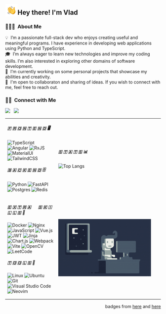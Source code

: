 <img alt="Hand Wave" src="./assets/hand-wave.gif" width='40' align="left"/><h2>Hey there! I'm Vlad</h2>

### 👨🏻‍💻 &nbsp;About Me

💡 &nbsp;I’m a passionate full-stack dev who enjoys creating useful and meaningful programs. I have experience in developing web applications using Python and TypeScript.\
🎓 &nbsp;I’m always eager to learn new technologies and improve my coding skills. I’m also interested in exploring other domains of software development.\
🌱 &nbsp;I’m currently working on some personal projects that showcase my abilities and creativity.\
💬 &nbsp;I'm open to collaboraton and sharing of ideas. If you wish to connect with me, feel free to reach out.

### 🤝🏻 &nbsp;Connect with Me
<a href="https://t.me/vanad1um3"><img src="https://img.shields.io/badge/-Vanad1um3-D14836?style=flat&color=26A5E4&logo=Telegram&logoColor=FFFFFF"/></a> &nbsp;
<a href="mailto:Vanad1um3@gmail.com"><img src="https://img.shields.io/badge/-Vanad1um3@gmail.com-D14836?style=flat&logo=Gmail&logoColor=white"/></a> &nbsp;

<table width="100%" border="0">

  <tr>
  
  <td>

#####  🇫 🇷 🇴 🇳 🇹 🇪 🇳 🇩 🖥️
![TypeScript](https://img.shields.io/badge/typescript-%23007ACC.svg?style=for-the-badge&logo=typescript&logoColor=white)
![Angular](https://img.shields.io/badge/angular-%23DD0031.svg?style=for-the-badge&logo=angular&logoColor=white)
![RxJS](https://img.shields.io/badge/rxjs-%23B7178C.svg?style=for-the-badge&logo=reactivex&logoColor=white)
![MaterialUI](https://img.shields.io/badge/Material%20UI-007FFF?style=for-the-badge&logo=mui&logoColor=white)
![TailwindCSS](https://img.shields.io/badge/tailwindcss-%2338B2AC.svg?style=for-the-badge&logo=tailwind-css&logoColor=white)

##### 🇧 🇦 🇨 🇰 🇪 🇳 🇩 🗄️
![Python](https://img.shields.io/badge/python-3670A0?style=for-the-badge&logo=python&logoColor=ffdd54)
![FastAPI](https://img.shields.io/badge/FastAPI-005571?style=for-the-badge&logo=fastapi)
![Postgres](https://img.shields.io/badge/postgres-%23316192.svg?style=for-the-badge&logo=postgresql&logoColor=white)
![Redis](https://img.shields.io/badge/redis-%23DD0031.svg?style=for-the-badge&logo=redis&logoColor=white)

  
  </td>
  
  <td width="325pix">

##### 🇸 🇹 🇦 🇹 🇸 📊
![Top Langs](https://github-readme-stats.vercel.app/api/top-langs/?username=Vanad1um4&layout=compact&theme=prussian)
  </td>
    
  </tr>

  <tr>
  
  <td>

##### 🇪 🇽 🇹 🇷 🇦 &nbsp;&nbsp;&nbsp;&nbsp; 🇸 🇰 🇮 🇱 🇱 🇸 💪
![Docker](https://img.shields.io/badge/docker-%230db7ed.svg?style=for-the-badge&logo=docker&logoColor=white)
![Nginx](https://img.shields.io/badge/nginx-%23009639.svg?style=for-the-badge&logo=nginx&logoColor=white)
![JavaScript](https://img.shields.io/badge/javascript-%23323330.svg?style=for-the-badge&logo=javascript&logoColor=%23F7DF1E)
![Vue.js](https://img.shields.io/badge/vuejs-%2335495e.svg?style=for-the-badge&logo=vuedotjs&logoColor=%234FC08D)
![JWT](https://img.shields.io/badge/JWT-black?style=for-the-badge&logo=JSON%20web%20tokens)
![Jinja](https://img.shields.io/badge/jinja-white.svg?style=for-the-badge&logo=jinja&logoColor=black)
![Chart.js](https://img.shields.io/badge/chart.js-F5788D.svg?style=for-the-badge&logo=chart.js&logoColor=white)
![Webpack](https://img.shields.io/badge/webpack-%238DD6F9.svg?style=for-the-badge&logo=webpack&logoColor=black)
![Vite](https://img.shields.io/badge/vite-%23646CFF.svg?style=for-the-badge&logo=vite&logoColor=white)
![OpenCV](https://img.shields.io/badge/opencv-%23white.svg?style=for-the-badge&logo=opencv&logoColor=white)
![LeetCode](https://img.shields.io/badge/LeetCode-000000?style=for-the-badge&logo=LeetCode&logoColor=#d16c06)


##### 🇹 🇴 🇴 🇱 🇸 🧰 
![Linux](https://img.shields.io/badge/Linux-FCC624?style=for-the-badge&logo=linux&logoColor=black)
![Ubuntu](https://img.shields.io/badge/Ubuntu-E95420?style=for-the-badge&logo=ubuntu&logoColor=white)
![Git](https://img.shields.io/badge/git-%23F05033.svg?style=for-the-badge&logo=git&logoColor=white)
![Visual Studio Code](https://img.shields.io/badge/Visual%20Studio%20Code-0078d7.svg?style=for-the-badge&logo=visual-studio-code&logoColor=white)
![Neovim](https://img.shields.io/badge/NeoVim-%2357A143.svg?&style=for-the-badge&logo=neovim&logoColor=white)
  </td>

  <td>
    <img alt="Night Coding2" src="./assets/night-coding.gif"/>
  </td>
    
  </tr>
</table>


<div align="right">
  
  badges from [here](https://github.com/Ileriayo/markdown-badges) and [here](https://github.com/alexandresanlim/Badges4-README.md-Profile)

</div>


